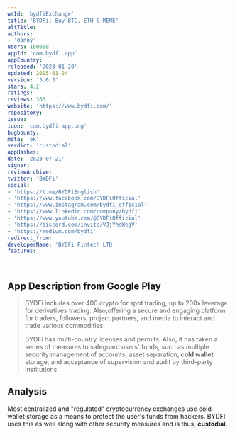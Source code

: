 ```yaml
---
wsId: 'bydfiExchange'
title: 'BYDFi: Buy BTC, ETH & MEME'
altTitle: 
authors:
- 'danny'
users: 100000
appId: 'com.bydfi.app'
appCountry: 
released: '2023-01-20'
updated: 2025-01-24
version: '3.6.3'
stars: 4.2
ratings: 
reviews: 363
website: 'https://www.bydfi.com/'
repository: 
issue: 
icon: 'com.bydfi.app.png'
bugbounty: 
meta: 'ok'
verdict: 'custodial'
appHashes: 
date: '2023-07-21'
signer: 
reviewArchive: 
twitter: 'BYDFi'
social:
- 'https://t.me/BYDFiEnglish'
- 'https://www.facebook.com/BYDFiOfficial'
- 'https://www.instagram.com/bydfi_official'
- 'https://www.linkedin.com/company/bydfi'
- 'https://www.youtube.com/@BYDFiOfficial'
- 'https://discord.com/invite/VJjYhsWegV'
- 'https://medium.com/bydfi'
redirect_from: 
developerName: 'BYDFi Fintech LTD'
features: 

---
```


## App Description from Google Play

> BYDFi includes over 400 crypto for spot trading, up to 200x leverage for derivatives trading. Also,offering a secure and engaging platform for traders, followers, project partners, and media to interact and trade various commodities.
> 
> BYDFi has multi-country licenses and permits. Also, it has taken a series of measures to safeguard users' funds, such as multiple security management of accounts, asset separation, **cold wallet** storage, and acceptance of supervision and audit by third-party institutions.

## Analysis 

Most centralized and "regulated" cryptocurrency exchanges use cold-wallet storage as a means to protect the user's funds from hackers. BYDFI uses this as well along with other security measures and is thus, **custodial**.
